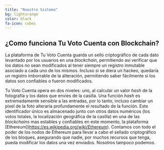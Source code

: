 ```yaml
---
title: "Nuestro Sistema"
bg: lightorange
color: black
fa-icon: cubes
---
```


## ¿Como funciona Tu Voto Cuenta con Blockchain?

La plataforma de Tu Voto Cuenta guarda un sello criptográfico de cada dato levantado por los usuarios en una *blockchain*, permitiendo así verificar que los datos no sean modificados al tener siempre un registro inmutable asociado a cada uno de los mismos. Incluso si se diera un hackeo, quedaría un registro imborrable de la alteración, permitiendo saber fácilmente si los datos son confiables o fueron modificados.

Tu Voto Cuenta opera en dos niveles: uno, al calcular un valor *hash* de la fotografía
y los datos que envies de la casilla. Una función *hash* es extremadamente sensible
a las entradas, por lo tanto, incluso cambiar un pixel de la foto alteraría profundamente
el resultado de la función. Este identificador único es almacenado junto con otros
datos numéricos (los votos totales, la localización geográfica de la casilla) en una
de las *blockchains* mas estables y confiables en este momento, la plataforma [Ethereum])https://es.wikipedia.org/wiki/Ethereum).
Contamos con todo el poder de los nodos de Ethereum para llevar a cabo el 
sellado criptográfico de los bloques, asegurando que nadie, por muchos recursos
que tenga, 
pueda modificar los datos una vez enviados. Nosotros tampoco podemos. 


